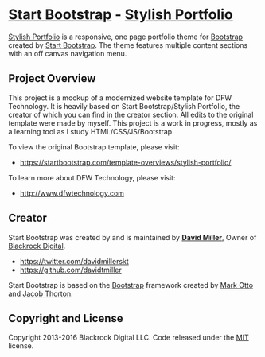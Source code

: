 # [Start Bootstrap](http://startbootstrap.com/) - [Stylish Portfolio](http://startbootstrap.com/template-overviews/stylish-portfolio/)

[Stylish Portfolio](http://startbootstrap.com/template-overviews/stylish-portfolio/) is a responsive, one page portfolio theme for [Bootstrap](http://getbootstrap.com/) created by [Start Bootstrap](http://startbootstrap.com/). The theme features multiple content sections with an off canvas navigation menu.

## Project Overview

This project is a mockup of a modernized website template for DFW Technology. It is heavily based on Start Bootstrap/Stylish Portfolio, the creator of which you can find in the creator section. All edits to the original template were made by myself. This project is a work in progress, mostly as a learning tool as I study HTML/CSS/JS/Bootstrap.

To view the original Bootstrap template, please visit:

* https://startbootstrap.com/template-overviews/stylish-portfolio/

To learn more about DFW Technology, please visit:

* http://www.dfwtechnology.com

## Creator

Start Bootstrap was created by and is maintained by **[David Miller](http://davidmiller.io/)**, Owner of [Blackrock Digital](http://blackrockdigital.io/).

* https://twitter.com/davidmillerskt
* https://github.com/davidtmiller

Start Bootstrap is based on the [Bootstrap](http://getbootstrap.com/) framework created by [Mark Otto](https://twitter.com/mdo) and [Jacob Thorton](https://twitter.com/fat).

## Copyright and License

Copyright 2013-2016 Blackrock Digital LLC. Code released under the [MIT](https://github.com/BlackrockDigital/startbootstrap-stylish-portfolio/blob/gh-pages/LICENSE) license.